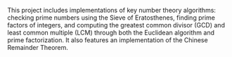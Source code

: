 This project includes implementations of key number theory algorithms: checking prime numbers using the Sieve of Eratosthenes, finding prime factors of integers, and computing the greatest common divisor (GCD) and least common multiple (LCM) through both the Euclidean algorithm and prime factorization. It also features an implementation of the Chinese Remainder Theorem.
